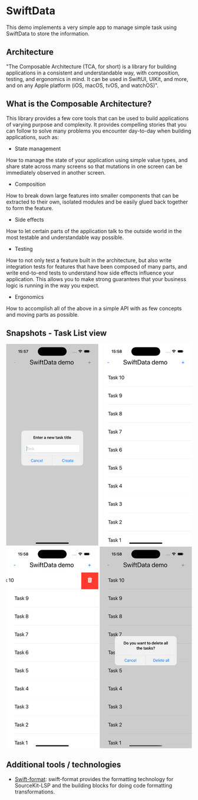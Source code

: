 # SwiftData

This demo implements a very simple app to manage simple task using SwiftData to store the information.


## Architecture

"The Composable Architecture (TCA, for short) is a library for building applications in a consistent and understandable way, with composition, testing, and ergonomics in mind. It can be used in SwiftUI, UIKit, and more, and on any Apple platform (iOS, macOS, tvOS, and watchOS)".


## What is the Composable Architecture?

This library provides a few core tools that can be used to build applications of varying purpose and complexity. It provides compelling stories that you can follow to solve many problems you encounter day-to-day when building applications, such as:

* State management

How to manage the state of your application using simple value types, and share state across many screens so that mutations in one screen can be immediately observed in another screen.

* Composition

How to break down large features into smaller components that can be extracted to their own, isolated modules and be easily glued back together to form the feature.

* Side effects

How to let certain parts of the application talk to the outside world in the most testable and understandable way possible.

* Testing

How to not only test a feature built in the architecture, but also write integration tests for features that have been composed of many parts, and write end-to-end tests to understand how side effects influence your application. This allows you to make strong guarantees that your business logic is running in the way you expect.

* Ergonomics

How to accomplish all of the above in a simple API with as few concepts and moving parts as possible.

## Snapshots - Task List view
<p float="left">
  <img src="https://github.com/rcasanovan/SwiftData/blob/main/Images/Simulator%20Screenshot%20-%20iPhone%2016%20Pro%20-%202024-12-05%20at%2015.57.08.png" width="250" />
  <img src="https://github.com/rcasanovan/SwiftData/blob/main/Images/Simulator%20Screenshot%20-%20iPhone%2016%20Pro%20-%202024-12-05%20at%2015.58.09.png" width="250" />
  <img src="https://github.com/rcasanovan/SwiftData/blob/main/Images/Simulator%20Screenshot%20-%20iPhone%2016%20Pro%20-%202024-12-05%20at%2015.58.13.png" width="250" />
  <img src="https://github.com/rcasanovan/SwiftData/blob/main/Images/Simulator%20Screenshot%20-%20iPhone%2016%20Pro%20-%202024-12-05%20at%2015.58.17.png" width="250" /> 
</p>

## Additional tools / technologies
* [Swift-format](https://github.com/apple/swift-format): swift-format provides the formatting technology for SourceKit-LSP and the building blocks for doing code formatting transformations.
